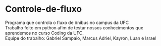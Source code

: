 # Controle-de-fluxo
Programa que controla o fluxo de ônibus no campus da UFC
<br /> Trabalho feito em python afim de testar nossos conhecimentos que aprendemos no curso Coding da UFC.
<br /> Equipe do trabalho: Gabriel Sampaio, Marcus Adriel, Kayron, Luan e Israel
